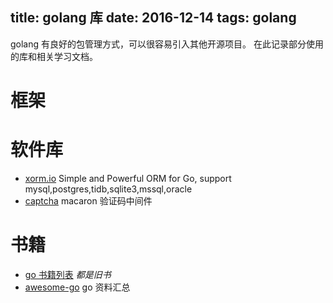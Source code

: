 title: golang 库
date: 2016-12-14 
tags: golang
---
golang 有良好的包管理方式，可以很容易引入其他开源项目。 在此记录部分使用的库和相关学习文档。

# 框架

# 软件库
* [xorm.io](https://github.com/go-xorm/xorm) Simple and Powerful ORM for Go, support mysql,postgres,tidb,sqlite3,mssql,oracle 
* [captcha](https://github.com/go-macaron/captcha) macaron 验证码中间件


# 书籍 
* [go 书籍列表](http://www.golangtc.com/books) *都是旧书*
* [awesome-go](https://github.com/avelino/awesome-go) go 资料汇总
